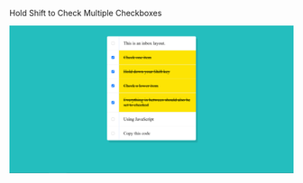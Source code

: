 
Hold Shift to Check Multiple Checkboxes


![Screenshot](https://github.com/devinenoise/checkbox-multiple/blob/main/screenshot.png)
